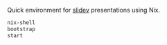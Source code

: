 Quick environment for [slidev](https://sli.dev/) presentations using Nix. 


```bash
nix-shell
bootstrap
start
```
